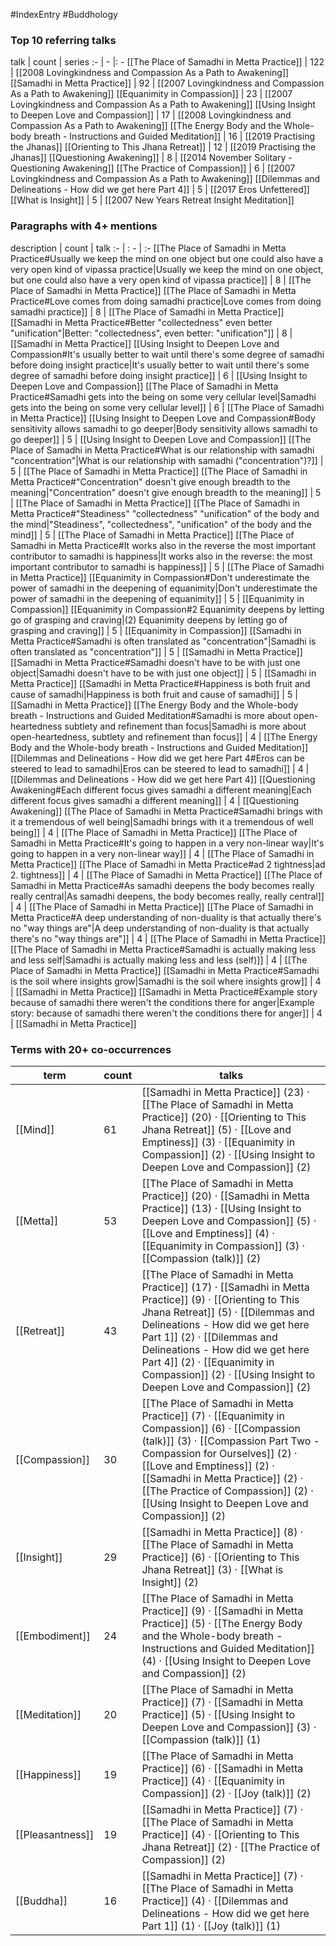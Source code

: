 #IndexEntry #Buddhology

### Top 10 referring talks
talk | count | series
:- | - |: -
[[The Place of Samadhi in Metta Practice]] | 122 | [[2008 Lovingkindness and Compassion As a Path to Awakening]]
[[Samadhi in Metta Practice]] | 92 | [[2007 Lovingkindness and Compassion As a Path to Awakening]]
[[Equanimity in Compassion]] | 23 | [[2007 Lovingkindness and Compassion As a Path to Awakening]]
[[Using Insight to Deepen Love and Compassion]] | 17 | [[2008 Lovingkindness and Compassion As a Path to Awakening]]
[[The Energy Body and the Whole-body breath - Instructions and Guided Meditation]] | 16 | [[2019 Practising the Jhanas]]
[[Orienting to This Jhana Retreat]] | 12 | [[2019 Practising the Jhanas]]
[[Questioning Awakening]] | 8 | [[2014 November Solitary - Questioning Awakening]]
[[The Practice of Compassion]] | 6 | [[2007 Lovingkindness and Compassion As a Path to Awakening]]
[[Dilemmas and Delineations - How did we get here Part 4]] | 5 | [[2017 Eros Unfettered]]
[[What is Insight]] | 5 | [[2007 New Years Retreat Insight Meditation]]

### Paragraphs with 4+ mentions
description | count | talk
:- | : - | :-
[[The Place of Samadhi in Metta Practice#Usually we keep the mind on one object but one could also have a very open kind of vipassa practice\|Usually we keep the mind on one object, but one could also have a very open kind of vipassa practice]] | 8 | [[The Place of Samadhi in Metta Practice]]
[[The Place of Samadhi in Metta Practice#Love comes from doing samadhi practice\|Love comes from doing samadhi practice]] | 8 | [[The Place of Samadhi in Metta Practice]]
[[Samadhi in Metta Practice#Better "collectedness" even better "unification"\|Better: "collectedness", even better: "unification"]] | 8 | [[Samadhi in Metta Practice]]
[[Using Insight to Deepen Love and Compassion#It's usually better to wait until there's some degree of samadhi before doing insight practice\|It's usually better to wait until there's some degree of samadhi before doing insight practice]] | 6 | [[Using Insight to Deepen Love and Compassion]]
[[The Place of Samadhi in Metta Practice#Samadhi gets into the being on some very cellular level\|Samadhi gets into the being on some very cellular level]] | 6 | [[The Place of Samadhi in Metta Practice]]
[[Using Insight to Deepen Love and Compassion#Body sensitivity allows samadhi to go deeper\|Body sensitivity allows samadhi to go deeper]] | 5 | [[Using Insight to Deepen Love and Compassion]]
[[The Place of Samadhi in Metta Practice#What is our relationship with samadhi "concentration"\|What is our relationship with samadhi ("concentration")?]] | 5 | [[The Place of Samadhi in Metta Practice]]
[[The Place of Samadhi in Metta Practice#"Concentration" doesn't give enough breadth to the meaning\|"Concentration" doesn't give enough breadth to the meaning]] | 5 | [[The Place of Samadhi in Metta Practice]]
[[The Place of Samadhi in Metta Practice#"Steadiness" "collectedness" "unification" of the body and the mind\|"Steadiness", "collectedness", "unification" of the body and the mind]] | 5 | [[The Place of Samadhi in Metta Practice]]
[[The Place of Samadhi in Metta Practice#It works also in the reverse the most important contributor to samadhi is happiness\|It works also in the reverse: the most important contributor to samadhi is happiness]] | 5 | [[The Place of Samadhi in Metta Practice]]
[[Equanimity in Compassion#Don't underestimate the power of samadhi in the deepening of equanimity\|Don't underestimate the power of samadhi in the deepening of equanimity]] | 5 | [[Equanimity in Compassion]]
[[Equanimity in Compassion#2 Equanimity deepens by letting go of grasping and craving\|(2) Equanimity deepens by letting go of grasping and craving]] | 5 | [[Equanimity in Compassion]]
[[Samadhi in Metta Practice#Samadhi is often translated as "concentration"\|Samadhi is often translated as "concentration"]] | 5 | [[Samadhi in Metta Practice]]
[[Samadhi in Metta Practice#Samadhi doesn't have to be with just one object\|Samadhi doesn't have to be with just one object]] | 5 | [[Samadhi in Metta Practice]]
[[Samadhi in Metta Practice#Happiness is both fruit and cause of samadhi\|Happiness is both fruit and cause of samadhi]] | 5 | [[Samadhi in Metta Practice]]
[[The Energy Body and the Whole-body breath - Instructions and Guided Meditation#Samadhi is more about open-heartedness subtlety and refinement than focus\|Samadhi is more about open-heartedness, subtlety and refinement than focus]] | 4 | [[The Energy Body and the Whole-body breath - Instructions and Guided Meditation]]
[[Dilemmas and Delineations - How did we get here Part 4#Eros can be steered to lead to samadhi\|Eros can be steered to lead to samadhi]] | 4 | [[Dilemmas and Delineations - How did we get here Part 4]]
[[Questioning Awakening#Each different focus gives samadhi a different meaning\|Each different focus gives samadhi a different meaning]] | 4 | [[Questioning Awakening]]
[[The Place of Samadhi in Metta Practice#Samadhi brings with it a tremendous of well being\|Samadhi brings with it a tremendous of well being]] | 4 | [[The Place of Samadhi in Metta Practice]]
[[The Place of Samadhi in Metta Practice#It's going to happen in a very non-linear way\|It's going to happen in a very non-linear way]] | 4 | [[The Place of Samadhi in Metta Practice]]
[[The Place of Samadhi in Metta Practice#ad 2 tightness\|ad 2. tightness]] | 4 | [[The Place of Samadhi in Metta Practice]]
[[The Place of Samadhi in Metta Practice#As samadhi deepens the body becomes really really central\|As samadhi deepens, the body becomes really, really central]] | 4 | [[The Place of Samadhi in Metta Practice]]
[[The Place of Samadhi in Metta Practice#A deep understanding of non-duality is that actually there's no "way things are"\|A deep understanding of non-duality is that actually there's no "way things are"]] | 4 | [[The Place of Samadhi in Metta Practice]]
[[The Place of Samadhi in Metta Practice#Samadhi is actually making less and less self\|Samadhi is actually making less and less (self)]] | 4 | [[The Place of Samadhi in Metta Practice]]
[[Samadhi in Metta Practice#Samadhi is the soil where insights grow\|Samadhi is the soil where insights grow]] | 4 | [[Samadhi in Metta Practice]]
[[Samadhi in Metta Practice#Example story because of samadhi there weren't the conditions there for anger\|Example story: because of samadhi there weren't the conditions there for anger]] | 4 | [[Samadhi in Metta Practice]]

### Terms with 20+ co-occurrences
term | count | talks
-|-|-
[[Mind]] | 61 | <span class="counts">[[Samadhi in Metta Practice]] (23) · [[The Place of Samadhi in Metta Practice]] (20) · [[Orienting to This Jhana Retreat]] (5) · [[Love and Emptiness]] (3) · [[Equanimity in Compassion]] (2) · [[Using Insight to Deepen Love and Compassion]] (2)</span> 
[[Metta]] | 53 | <span class="counts">[[The Place of Samadhi in Metta Practice]] (20) · [[Samadhi in Metta Practice]] (13) · [[Using Insight to Deepen Love and Compassion]] (5) · [[Love and Emptiness]] (4) · [[Equanimity in Compassion]] (3) · [[Compassion (talk)]] (2)</span> 
[[Retreat]] | 43 | <span class="counts">[[The Place of Samadhi in Metta Practice]] (17) · [[Samadhi in Metta Practice]] (9) · [[Orienting to This Jhana Retreat]] (5) · [[Dilemmas and Delineations - How did we get here Part 1]] (2) · [[Dilemmas and Delineations - How did we get here Part 4]] (2) · [[Equanimity in Compassion]] (2) · [[Using Insight to Deepen Love and Compassion]] (2)</span> 
[[Compassion]] | 30 | <span class="counts">[[The Place of Samadhi in Metta Practice]] (7) · [[Equanimity in Compassion]] (6) · [[Compassion (talk)]] (3) · [[Compassion Part Two - Compassion for Ourselves]] (2) · [[Love and Emptiness]] (2) · [[Samadhi in Metta Practice]] (2) · [[The Practice of Compassion]] (2) · [[Using Insight to Deepen Love and Compassion]] (2)</span> 
[[Insight]] | 29 | <span class="counts">[[Samadhi in Metta Practice]] (8) · [[The Place of Samadhi in Metta Practice]] (6) · [[Orienting to This Jhana Retreat]] (3) · [[What is Insight]] (2)</span> 
[[Embodiment]] | 24 | <span class="counts">[[The Place of Samadhi in Metta Practice]] (9) · [[Samadhi in Metta Practice]] (5) · [[The Energy Body and the Whole-body breath - Instructions and Guided Meditation]] (4) · [[Using Insight to Deepen Love and Compassion]] (2)</span> 
[[Meditation]] | 20 | <span class="counts">[[The Place of Samadhi in Metta Practice]] (7) · [[Samadhi in Metta Practice]] (5) · [[Using Insight to Deepen Love and Compassion]] (3) · [[Compassion (talk)]] (1)</span> 
[[Happiness]] | 19 | <span class="counts">[[The Place of Samadhi in Metta Practice]] (6) · [[Samadhi in Metta Practice]] (4) · [[Equanimity in Compassion]] (2) · [[Joy (talk)]] (2)</span> 
[[Pleasantness]] | 19 | <span class="counts">[[Samadhi in Metta Practice]] (7) · [[The Place of Samadhi in Metta Practice]] (4) · [[Orienting to This Jhana Retreat]] (2) · [[The Practice of Compassion]] (2)</span> 
[[Buddha]] | 16 | <span class="counts">[[Samadhi in Metta Practice]] (7) · [[The Place of Samadhi in Metta Practice]] (4) · [[Dilemmas and Delineations - How did we get here Part 1]] (1) · [[Joy (talk)]] (1)</span> 

